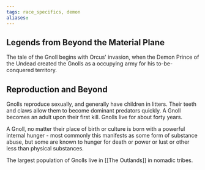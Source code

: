 ```yaml
---
tags: race_specifics, demon
aliases:
---
```


## Legends from Beyond the Material Plane
The tale of the Gnoll begins with Orcus' invasion, when the Demon Prince of the Undead created the Gnolls as a occupying army for his to-be-conquered territory.

## Reproduction and Beyond
Gnolls reproduce sexually, and generally have children in litters. Their teeth and claws allow them to become dominant predators quickly. A Gnoll becomes an adult upon their first kill. Gnolls live for about forty years.

A Gnoll, no matter their place of birth or culture is born with a powerful internal hunger - most commonly this manifests as some form of substance abuse, but some are known to hunger for death or power or lust or other less than physical substances.

The largest population of Gnolls live in [[The Outlands]] in nomadic tribes. 


